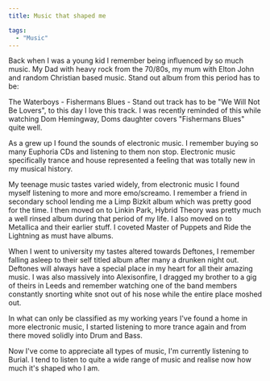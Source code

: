 ```yaml
---
title: Music that shaped me

tags:
  - "Music"
---
```

Back when I was a young kid I remember being influenced by so much music. My Dad with heavy rock from the 70/80s, my mum with Elton John and random Christian based music. Stand out album from this period has to be:

The Waterboys - Fishermans Blues - Stand out track has to be "We Will Not Be Lovers", to this day I love this track. I was recently reminded of this while watching Dom Hemingway, Doms daughter covers "Fishermans Blues" quite well.

As a grew up I found the sounds of electronic music. I remember buying so many Euphoria CDs and listening to them non stop. Electronic music specifically trance and house represented a feeling that was totally new in my musical history.

My teenage music tastes varied widely, from electronic music I found myself listening to more and more emo/screamo. I remember a friend in secondary school lending me a Limp Bizkit album which was pretty good for the time. I then moved on to Linkin Park, Hybrid Theory was pretty much a well rinsed album during that period of my life. I also moved on to Metallica and their earlier stuff. I coveted Master of Puppets and Ride the Lightning as must have albums.

When I went to university my tastes altered towards Deftones, I remember falling asleep to their self titled album after many a drunken night out. Deftones will always have a special place in my heart for all their amazing music. I was also massively into Alexisonfire, I dragged my brother to a gig of theirs in Leeds and remember watching one of the band members constantly snorting white snot out of his nose while the entire place moshed out.

In what can only be classified as my working years I've found a home in more electronic music, I started listening to more trance again and from there moved solidly into Drum and Bass.

Now I've come to appreciate all types of music, I'm currently listening to Burial. I tend to listen to quite a wide range of music and realise now how much it's shaped who I am.


